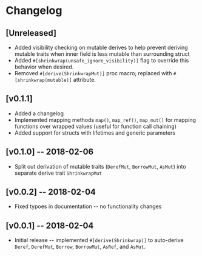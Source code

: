 # Changelog

## [Unreleased]

* Added visibility checking on mutable derives to help prevent deriving
  mutable traits when inner field is less mutable than surrounding struct
* Added `#[shrinkwrap(unsafe_ignore_visibility)]` flag to override this
  behavior when desired.
* Removed `#[derive(ShrinkwrapMut)]` proc macro; replaced with
  `#[shrinkwrap(mutable)]` attribute.

## [v0.1.1]

* Added a changelog
* Implemented mapping methods `map()`, `map_ref()`, `map_mut()` for
  mapping functions over wrapped values (useful for function call chaining)
* Added support for structs with lifetimes and generic parameters

## [v0.1.0] -- 2018-02-06

* Split out derivation of mutable traits (`DerefMut`, `BorrowMut`, `AsMut`) into
  separate derive trait `ShrinkwrapMut`

## [v0.0.2] -- 2018-02-04

* Fixed typoes in documentation -- no functionality changes

## [v0.0.1] -- 2018-02-04

* Initial release -- implemented `#[derive(Shrinkwrap)]` to auto-derive
  `Deref`, `DerefMut`, `Borrow`, `BorrowMut`, `AsRef`, and `AsMut`.
